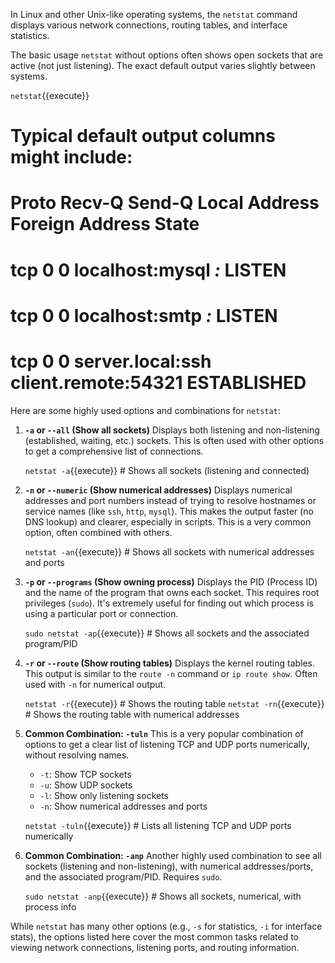 In Linux and other Unix-like operating systems, the `netstat` command displays various network connections, routing tables, and interface statistics.

The basic usage `netstat` without options often shows open sockets that are active (not just listening). The exact default output varies slightly between systems.

`netstat`{{execute}}
# Typical default output columns might include:
# Proto Recv-Q Send-Q Local Address           Foreign Address         State
# tcp        0      0 localhost:mysql         *:* LISTEN
# tcp        0      0 localhost:smtp          *:* LISTEN
# tcp        0      0 server.local:ssh        client.remote:54321     ESTABLISHED

Here are some highly used options and combinations for `netstat`:

1.  **`-a` or `--all` (Show all sockets)**
    Displays both listening and non-listening (established, waiting, etc.) sockets. This is often used with other options to get a comprehensive list of connections.

    `netstat -a`{{execute}} # Shows all sockets (listening and connected)

2.  **`-n` or `--numeric` (Show numerical addresses)**
    Displays numerical addresses and port numbers instead of trying to resolve hostnames or service names (like `ssh`, `http`, `mysql`). This makes the output faster (no DNS lookup) and clearer, especially in scripts. This is a very common option, often combined with others.

    `netstat -an`{{execute}} # Shows all sockets with numerical addresses and ports

3.  **`-p` or `--programs` (Show owning process)**
    Displays the PID (Process ID) and the name of the program that owns each socket. This requires root privileges (`sudo`). It's extremely useful for finding out which process is using a particular port or connection.

    `sudo netstat -ap`{{execute}} # Shows all sockets and the associated program/PID

4.  **`-r` or `--route` (Show routing tables)**
    Displays the kernel routing tables. This output is similar to the `route -n` command or `ip route show`. Often used with `-n` for numerical output.

    `netstat -r`{{execute}} # Shows the routing table
    `netstat -rn`{{execute}} # Shows the routing table with numerical addresses

5.  **Common Combination: `-tuln`**
    This is a very popular combination of options to get a clear list of listening TCP and UDP ports numerically, without resolving names.
    * `-t`: Show TCP sockets
    * `-u`: Show UDP sockets
    * `-l`: Show only listening sockets
    * `-n`: Show numerical addresses and ports

    `netstat -tuln`{{execute}} # Lists all listening TCP and UDP ports numerically

6.  **Common Combination: `-anp`**
    Another highly used combination to see all sockets (listening and non-listening), with numerical addresses/ports, and the associated program/PID. Requires `sudo`.

    `sudo netstat -anp`{{execute}} # Shows all sockets, numerical, with process info

While `netstat` has many other options (e.g., `-s` for statistics, `-i` for interface stats), the options listed here cover the most common tasks related to viewing network connections, listening ports, and routing information.
